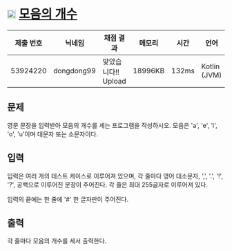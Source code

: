 # <img width="20px"  src="https://d2gd6pc034wcta.cloudfront.net/tier/2.svg" class="solvedac-tier"> [모음의 개수](https://www.acmicpc.net/problem/1264) 

| 제출 번호 | 닉네임 | 채점 결과 | 메모리 | 시간 | 언어 | 코드 길이 |
|---|---|---|---|---|---|---|
|53924220|dongdong99|맞았습니다!! Upload|18996KB|132ms|Kotlin (JVM)|434B|

## 문제
<p>영문 문장을 입력받아 모음의 개수를 세는 프로그램을 작성하시오. 모음은 'a', 'e', 'i', 'o', 'u'이며 대문자 또는 소문자이다.</p>

## 입력
<p>입력은 여러 개의 테스트 케이스로 이루어져 있으며, 각 줄마다 영어 대소문자, ',', '.', '!', '?', 공백으로 이루어진 문장이 주어진다. 각 줄은 최대 255글자로 이루어져 있다.</p>

<p>입력의 끝에는 한 줄에 '#' 한 글자만이 주어진다.</p>

## 출력
<p>각 줄마다 모음의 개수를 세서 출력한다.</p>

